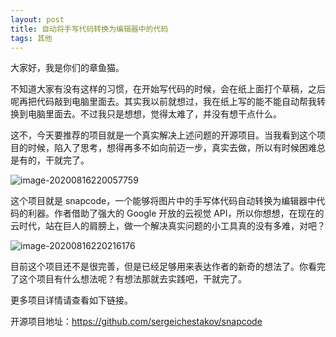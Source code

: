 ```yaml
---
layout: post
title: 自动将手写代码转换为编辑器中的代码
tags: 其他
---
```


大家好，我是你们的章鱼猫。

不知道大家有没有这样的习惯，在开始写代码的时候，会在纸上面打个草稿，之后呢再把代码敲到电脑里面去。其实我以前就想过，我在纸上写的能不能自动帮我转换到电脑里面去。不过我只是想想，觉得太难了，并没有想干点什么。

这不，今天要推荐的项目就是一个真实解决上述问题的开源项目。当我看到这个项目的时候，陷入了思考，想得再多不如向前迈一步，真实去做，所以有时候困难总是有的，干就完了。

![image-20200816220057759](https://raw.githubusercontent.com/ZhuPeng/pic/master/images/compress_image-20200816220057759.png)

这个项目就是 snapcode，一个能够将图片中的手写体代码自动转换为编辑器中代码的利器。作者借助了强大的 Google 开放的云视觉 API，所以你想想，在现在的云时代，站在巨人的肩膀上，做一个解决真实问题的小工具真的没有多难，对吧？

![image-20200816220216176](https://raw.githubusercontent.com/ZhuPeng/pic/master/images/compress_image-20200816220216176.png)

目前这个项目还不是很完善，但是已经足够用来表达作者的新奇的想法了。你看完了这个项目有什么想法呢？有想法那就去实践吧，干就完了。

更多项目详情请查看如下链接。

开源项目地址：https://github.com/sergeichestakov/snapcode